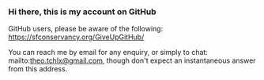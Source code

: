 ### Hi there, this is my account on GitHub

GitHub users, please be aware of the following: https://sfconservancy.org/GiveUpGitHub/

You can reach me by email for any enquiry, or simply to chat: mailto:theo.tchlx@gmail.com, though don't expect an instantaneous answer from this address.
